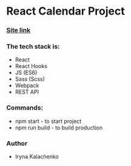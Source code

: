 # React Calendar Project

### [Site link](https://react-calendar1.netlify.app/)

### The tech stack is:

- React
- React Hooks
- JS (ES6)
- Sass (Scss)
- Webpack
- REST API

### Commands:

- npm start - to start project
- npm run build - to build production

### Author

- Iryna Kalachenko
